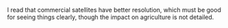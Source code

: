 I read that commercial satellites have better resolution, which must be good for seeing things clearly, though the impact on agriculture is not detailed.
